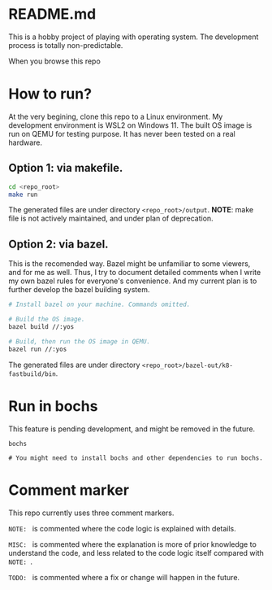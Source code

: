 # README.md
This is a hobby project of playing with operating system. The development process is totally non-predictable.

When you browse this repo

# How to run?
At the very begining, clone this repo to a Linux environment. My development environment is WSL2 on Windows 11.
The built OS image is run on QEMU for testing purpose. It has never been tested on a real hardware.
## Option 1: via makefile.
```bash
cd <repo_root>
make run
```
The generated files are under directory `<repo_root>/output`.
**NOTE**: make file is not actively maintained, and under plan of deprecation.

## Option 2: via bazel.
This is the recomended way. Bazel might be unfamiliar to some viewers, and for me as well. Thus, I try to document
detailed comments when I write my own bazel rules for everyone's convenience. And my current plan is to further
develop the bazel building system.
```bash
# Install bazel on your machine. Commands omitted.

# Build the OS image.
bazel build //:yos

# Build, then run the OS image in QEMU.
bazel run //:yos
```
The generated files are under directory `<repo_root>/bazel-out/k8-fastbuild/bin`.

# Run in bochs
This feature is pending development, and might be removed in the future.
```
bochs

# You might need to install bochs and other dependencies to run bochs.
```

# Comment marker
This repo currently uses three comment markers.

`NOTE: ` is commented where the code logic is explained with details.

`MISC: ` is commented where the explanation is more of prior knowledge to understand the code, and less related to the code logic itself compared with `NOTE: `.

`TODO: ` is commented where a fix or change will happen in the future.
